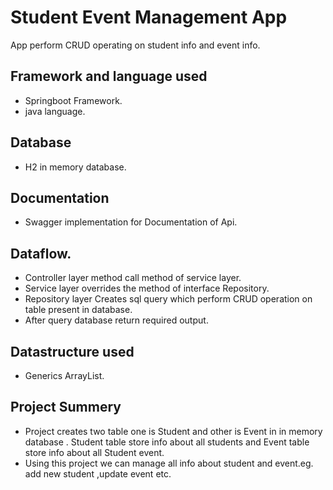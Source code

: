 
# Student Event Management App
App perform CRUD operating on student info and event info.
## Framework and language used
- Springboot Framework.
- java language.
## Database
- H2 in memory database.
## Documentation
- Swagger implementation for Documentation of Api.
## Dataflow.
- Controller layer method call method of service layer.
- Service layer overrides the method of interface Repository.
-  Repository layer Creates sql query which perform CRUD operation on table present in database.
- After query database return required output.
## Datastructure used 
- Generics ArrayList.
## Project Summery
- Project creates two table one is Student and other is Event in in memory database . Student table store info about all students and Event table store info about all Student event.
- Using this project we can manage all info about student and event.eg. add new student ,update event etc.
  

